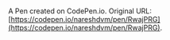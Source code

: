 # 

A Pen created on CodePen.io. Original URL: [https://codepen.io/nareshdvm/pen/RwajPRG](https://codepen.io/nareshdvm/pen/RwajPRG).


